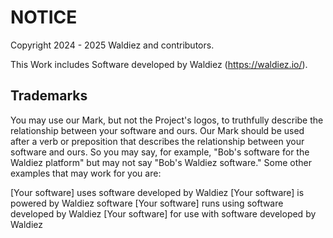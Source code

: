 # NOTICE

Copyright 2024 - 2025 Waldiez and contributors.

This Work includes Software developed by Waldiez (<https://waldiez.io/>).

## Trademarks

You may use our Mark, but not the Project's logos, to truthfully describe the relationship between your software and ours. Our Mark should be used after a verb or preposition that describes the relationship between your software and ours. So you may say, for example, "Bob's software for the Waldiez platform" but may not say "Bob's Waldiez software." Some other examples that may work for you are:

[Your software] uses software developed by Waldiez
[Your software] is powered by Waldiez software
[Your software] runs using software developed by Waldiez
[Your software] for use with software developed by Waldiez
